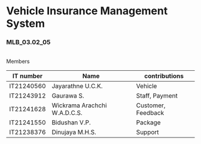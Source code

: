 # Vehicle Insurance Management System
###  MLB_03.02_05
</br>
Members

|IT number|Name|contributions|
|---|---|---|
|IT21240560|Jayarathne U.C.K.|Vehicle|
|IT21243912|Gaurawa S.|Staff, Payment|
|IT21241628|Wickrama Arachchi W.A.D.C.S.|Customer, Feedback|
|IT21241550|Bidushan V.P.|Package|
|IT21238376|Dinujaya M.H.S.|Support|
